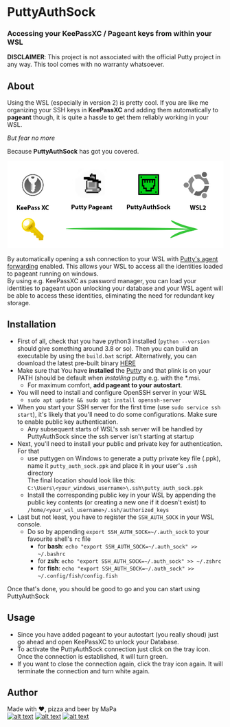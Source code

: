 # PuttyAuthSock
### Accessing your KeePassXC / Pageant keys from within your WSL
**DISCLAIMER**: This project is not associated with the official Putty project in any way. This tool comes with no warranty whatsoever.
## About
  

Using the WSL (especially in version 2) is pretty cool. If you are like me organizing your SSH keys in **KeePassXC** and adding them automatically to **pageant** though, it is quite a hassle to get them reliably working in your WSL.  
  
  
*But fear no more*  

Because **PuttyAuthSock** has got you covered.

![PuttyAuthSock schematic](./schematic.png "PuttyAuthSock schematic")


By automatically opening a ssh connection to your WSL with [Putty's agent forwarding](https://the.earth.li/~sgtatham/putty/0.74/htmldoc/Chapter9.html#pageant-forward) enabled.
This allows your WSL to access all the identities loaded to pageant running on windows.  
By using e.g. KeePassXC as password manager, you can load your identities to pageant upon unlocking your database and your WSL agent will be able to access these identities, eliminating the need for redundant key storage. 

## Installation
- First of all, check that you have python3 installed (`python --version` should give something around 3.8 or so). Then you can build an executable by using the `build.bat` script. Alternatively, you can download the latest pre-built binary [HERE](https://github.com/mxcd/PuttyAuthSock/releases/latest/download/PuttyAuthSock.exe)
- Make sure that You have **installed** the [Putty](https://www.chiark.greenend.org.uk/~sgtatham/putty/latest.html) and that plink is on your PATH (should be default when *installing* putty e.g. with the *.msi.  
  - For maximum comfort, **add pageant to your autostart**.
- You will need to install and configure OpenSSH server in your WSL
  - `sudo apt update && sudo apt install openssh-server`
- When you start your SSH server for the first time (use `sudo service ssh start`), it's likely that you'll need to do some configurations. Make sure to enable public key authentication.
  - Any subsequent starts of WSL's ssh server will be handled by PuttyAuthSock since the ssh server isn't starting at startup
- Next, you'll need to install your public and private key for authentication. For that
  - use puttygen on Windows to generate a putty private key file (.ppk), name it `putty_auth_sock.ppk` and place it in your user's `.ssh` directory  
  The final location should look like this:  
  `C:\Users\<your_windows_username>\.ssh\putty_auth_sock.ppk`
  - Install the corresponding public key in your WSL by appending the public key contents (or creating a new one if it doesn't exist) to `/home/<your_wsl_username>/.ssh/authorized_keys` 
- Last but not least, you have to register the `SSH_AUTH_SOCK` in your WSL console.  
  - Do so by appending `export SSH_AUTH_SOCK=~/.auth_sock` to your favourite shell's `rc` file
    - for **bash**: `echo "export SSH_AUTH_SOCK=~/.auth_sock" >> ~/.bashrc` 
    - for **zsh**: `echo "export SSH_AUTH_SOCK=~/.auth_sock" >> ~/.zshrc` 
    - for **fish**: `echo "export SSH_AUTH_SOCK=~/.auth_sock" >> ~/.config/fish/config.fish` 

Once that's done, you should be good to go and you can start using PuttyAuthSock

## Usage
- Since you have added pageant to your autostart (you really shoud) just go ahead and open KeePassXC to unlock your Database.
- To activate the PuttyAuthSock connection just click on the tray icon. Once the connection is established, it will turn green.
- If you want to close the connection again, click the tray icon again. It will terminate the connection and turn white again.


## Author
Made with &#9829;, pizza and beer by MaPa  
[![alt text][1.1]][1]
[![alt text][2.1]][2]
[![alt text][6.1]][6]

[1]: http://www.twitter.com/mxcd_
[2]: https://www.facebook.com/max.partenfelder
[6]: http://www.github.com/mxcd

[1.1]: http://i.imgur.com/tXSoThF.png (twitter icon with padding)
[2.1]: http://i.imgur.com/P3YfQoD.png (facebook icon with padding)
[6.1]: http://i.imgur.com/0o48UoR.png (github icon with padding)

<!-- Please don't remove this: Grab your social icons from https://github.com/carlsednaoui/gitsocial -->
